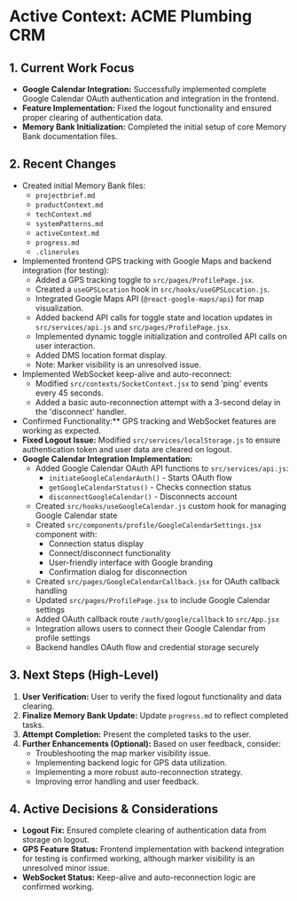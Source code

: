# Active Context: ACME Plumbing CRM

## 1. Current Work Focus

*   **Google Calendar Integration:** Successfully implemented complete Google Calendar OAuth authentication and integration in the frontend.
*   **Feature Implementation:** Fixed the logout functionality and ensured proper clearing of authentication data.
*   **Memory Bank Initialization:** Completed the initial setup of core Memory Bank documentation files.

## 2. Recent Changes

*   Created initial Memory Bank files:
    *   `projectbrief.md`
    *   `productContext.md`
    *   `techContext.md`
    *   `systemPatterns.md`
    *   `activeContext.md`
    *   `progress.md`
    *   `.clinerules`
*   Implemented frontend GPS tracking with Google Maps and backend integration (for testing):
    *   Added a GPS tracking toggle to `src/pages/ProfilePage.jsx`.
    *   Created a `useGPSLocation` hook in `src/hooks/useGPSLocation.js`.
    *   Integrated Google Maps API (`@react-google-maps/api`) for map visualization.
    *   Added backend API calls for toggle state and location updates in `src/services/api.js` and `src/pages/ProfilePage.jsx`.
    *   Implemented dynamic toggle initialization and controlled API calls on user interaction.
    *   Added DMS location format display.
    *   Note: Marker visibility is an unresolved issue.
*   Implemented WebSocket keep-alive and auto-reconnect:
    *   Modified `src/contexts/SocketContext.jsx` to send 'ping' events every 45 seconds.
    *   Added a basic auto-reconnection attempt with a 3-second delay in the 'disconnect' handler.
*   Confirmed Functionality:** GPS tracking and WebSocket features are working as expected.
*   **Fixed Logout Issue:** Modified `src/services/localStorage.js` to ensure authentication token and user data are cleared on logout.
*   **Google Calendar Integration Implementation:**
    *   Added Google Calendar OAuth API functions to `src/services/api.js`:
        - `initiateGoogleCalendarAuth()` - Starts OAuth flow
        - `getGoogleCalendarStatus()` - Checks connection status
        - `disconnectGoogleCalendar()` - Disconnects account
    *   Created `src/hooks/useGoogleCalendar.js` custom hook for managing Google Calendar state
    *   Created `src/components/profile/GoogleCalendarSettings.jsx` component with:
        - Connection status display
        - Connect/disconnect functionality
        - User-friendly interface with Google branding
        - Confirmation dialog for disconnection
    *   Created `src/pages/GoogleCalendarCallback.jsx` for OAuth callback handling
    *   Updated `src/pages/ProfilePage.jsx` to include Google Calendar settings
    *   Added OAuth callback route `/auth/google/callback` to `src/App.jsx`
    *   Integration allows users to connect their Google Calendar from profile settings
    *   Backend handles OAuth flow and credential storage securely

## 3. Next Steps (High-Level)

1.  **User Verification:** User to verify the fixed logout functionality and data clearing.
2.  **Finalize Memory Bank Update:** Update `progress.md` to reflect completed tasks.
3.  **Attempt Completion:** Present the completed tasks to the user.
4.  **Further Enhancements (Optional):** Based on user feedback, consider:
    *   Troubleshooting the map marker visibility issue.
    *   Implementing backend logic for GPS data utilization.
    *   Implementing a more robust auto-reconnection strategy.
    *   Improving error handling and user feedback.

## 4. Active Decisions & Considerations

*   **Logout Fix:** Ensured complete clearing of authentication data from storage on logout.
*   **GPS Feature Status:** Frontend implementation with backend integration for testing is confirmed working, although marker visibility is an unresolved minor issue.
*   **WebSocket Status:** Keep-alive and auto-reconnection logic are confirmed working.
